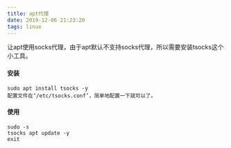 ```yaml
---
title: apt代理
date: 2019-12-06 21:23:20
tags: linux
---
```


让apt使用socks代理，由于apt默认不支持socks代理，所以需要安装tsocks这个小工具。
<!--more-->

#### 安装

```shell
sudo apt install tsocks -y
配置文件在‘/etc/tsocks.conf’，简单地配置一下就可以了。
```

#### 使用

```shell
sudo -s
tsocks apt update -y
exit
```
